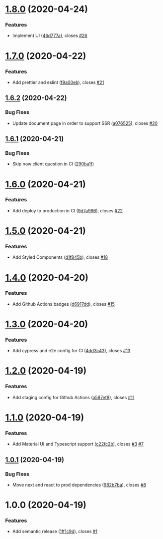 # [1.8.0](https://github.com/amalv/guestbook/compare/v1.7.0...v1.8.0) (2020-04-24)


### Features

* Implement UI ([46d777a](https://github.com/amalv/guestbook/commit/46d777a9babfc41b4f5389cdea7fb982c08b02b1)), closes [#26](https://github.com/amalv/guestbook/issues/26)

# [1.7.0](https://github.com/amalv/guestbook/compare/v1.6.2...v1.7.0) (2020-04-22)


### Features

* Add prettier and eslint ([f9a00eb](https://github.com/amalv/guestbook/commit/f9a00eba26bcedd84cebe5e818f8dde098b9c8e6)), closes [#21](https://github.com/amalv/guestbook/issues/21)

## [1.6.2](https://github.com/amalv/guestbook/compare/v1.6.1...v1.6.2) (2020-04-22)


### Bug Fixes

* Update document page in order to support SSR ([a076525](https://github.com/amalv/guestbook/commit/a0765257967cfce83c996b2f70d640a2fbc5a864)), closes [#20](https://github.com/amalv/guestbook/issues/20)

## [1.6.1](https://github.com/amalv/guestbook/compare/v1.6.0...v1.6.1) (2020-04-21)


### Bug Fixes

* Skip now client question in CI ([290ba1f](https://github.com/amalv/guestbook/commit/290ba1fe3935dc75fb6e747ae81dee2ce05dafe1))

# [1.6.0](https://github.com/amalv/guestbook/compare/v1.5.0...v1.6.0) (2020-04-21)


### Features

* Add deploy to production in CI ([9d7a986](https://github.com/amalv/guestbook/commit/9d7a98691dc76b8141b5e0108ce3215149d8cfd8)), closes [#22](https://github.com/amalv/guestbook/issues/22)

# [1.5.0](https://github.com/amalv/guestbook/compare/v1.4.0...v1.5.0) (2020-04-21)


### Features

* Add Styled Components ([d1f845b](https://github.com/amalv/guestbook/commit/d1f845bfc16c99965d59448ff32c830bd92ee65e)), closes [#18](https://github.com/amalv/guestbook/issues/18)

# [1.4.0](https://github.com/amalv/guestbook/compare/v1.3.0...v1.4.0) (2020-04-20)


### Features

* Add Github Actions badges ([d6917dd](https://github.com/amalv/guestbook/commit/d6917ddd8994e6adfaffc7591395c4bce0b1bb91)), closes [#15](https://github.com/amalv/guestbook/issues/15)

# [1.3.0](https://github.com/amalv/guestbook/compare/v1.2.0...v1.3.0) (2020-04-20)


### Features

* Add cypress and e2e config for CI ([4dd3c43](https://github.com/amalv/guestbook/commit/4dd3c43241a3ad105dc1217fb154309412909d27)), closes [#13](https://github.com/amalv/guestbook/issues/13)

# [1.2.0](https://github.com/amalv/guestbook/compare/v1.1.0...v1.2.0) (2020-04-19)


### Features

* Add staging config for Github Actions ([a587ef8](https://github.com/amalv/guestbook/commit/a587ef886581c860cb7d0001598eddc481fea8e4)), closes [#11](https://github.com/amalv/guestbook/issues/11)

# [1.1.0](https://github.com/amalv/guestbook/compare/v1.0.1...v1.1.0) (2020-04-19)


### Features

* Add Material UI and Typescript support ([c22fc2b](https://github.com/amalv/guestbook/commit/c22fc2b245646fde6972542a00c19a3eb85c0d48)), closes [#3](https://github.com/amalv/guestbook/issues/3) [#7](https://github.com/amalv/guestbook/issues/7)

## [1.0.1](https://github.com/amalv/guestbook/compare/v1.0.0...v1.0.1) (2020-04-19)


### Bug Fixes

* Move next and react to prod dependencies ([982b7ba](https://github.com/amalv/guestbook/commit/982b7ba24a48813a5ddc0e03f32d293ee2b89fe6)), closes [#8](https://github.com/amalv/guestbook/issues/8)

# 1.0.0 (2020-04-19)


### Features

* Add semantic release ([1ff1c9d](https://github.com/amalv/guestbook/commit/1ff1c9d2b6dc17737cb78f01c6cb99703af7683a)), closes [#1](https://github.com/amalv/guestbook/issues/1)
